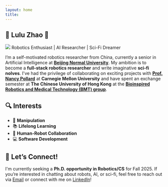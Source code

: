 ```yaml
---
layout: home
title: 
---
```


## 🌟 **Lulu Zhao** 🌟
![](https://lulubots.github.io/files/LuluBots.JPG)
Robotics Enthusiast | AI Researcher | Sci-Fi Dreamer

I’m a self-motivated robotics researcher from China, currently a senior in Artificial Intelligence at **[Beijing Normal University](https://english.bnu.edu.cn/)**. My ambition is to become a **full-stack robotics researcher** and write imaginative **sci-fi nolves**. I've had the privilege of collaborating on exciting projects with **[Prof. Nancy Pollard](http://graphics.cs.cmu.edu/nsp/index.html)** at **Carnegie Mellon University** and have spent an exchange semester at **The Chinese University of Hong Kong** at the **[Bioinspired Robotics and Medical Technology (BMT) group](https://biomedirobotics.com/)**.


## 🔍 **Interests**  
- 🦾 **Manipulation**  
- 📚 **Lifelong Learning**  
- 🤖 **Human-Robot Collaboration**  
- 💻 **Software Development**


## 🎯 **Let’s Connect!**

I'm currently seeking a **Ph.D. opportunity in Robotics/CS** for Fall 2025. If you’re interested in chatting about robots, AI, or sci-fi, feel free to reach out via [Email](hgsdrzgsds@gmail.com) or connect with me on [LinkedIn](www.linkedin.com/in/lulubotszhao)!

